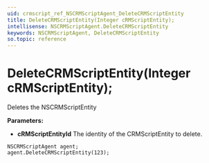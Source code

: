 ```yaml
---
uid: crmscript_ref_NSCRMScriptAgent_DeleteCRMScriptEntity
title: DeleteCRMScriptEntity(Integer cRMScriptEntity);
intellisense: NSCRMScriptAgent.DeleteCRMScriptEntity
keywords: NSCRMScriptAgent, DeleteCRMScriptEntity
so.topic: reference
---
```


# DeleteCRMScriptEntity(Integer cRMScriptEntity);

Deletes the NSCRMScriptEntity
  
**Parameters:**
 - **cRMScriptEntityId** The identity of the CRMScriptEntity to delete.

```crmscript
NSCRMScriptAgent agent;
agent.DeleteCRMScriptEntity(123);
```

